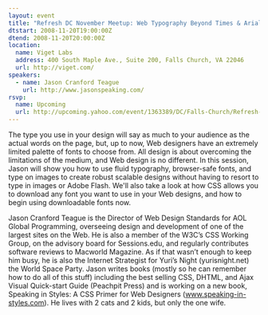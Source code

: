 ```yaml
---
layout: event
title: "Refresh DC November Meetup: Web Typography Beyond Times & Arial"
dtstart: 2008-11-20T19:00:00Z
dtend: 2008-11-20T20:00:00Z
location:
  name: Viget Labs
  address: 400 South Maple Ave., Suite 200, Falls Church, VA 22046
  url: http://viget.com/
speakers:
  - name: Jason Cranford Teague
    url: http://www.jasonspeaking.com/
rsvp:
  name: Upcoming
  url: http://upcoming.yahoo.com/event/1363389/DC/Falls-Church/Refresh-DC-November-Meetup-Web-Typography-Beyond-Times-amp-Arial/Viget-Labs/
---
```


The type you use in your design will say as much to your audience as the actual words on the page, but, up to now, Web designers have an extremely limited palette of fonts to choose from. All design is about overcoming the limitations of the medium, and Web design is no different. In this session, Jason will show you how to use fluid typography, browser-safe fonts, and type on images to create robust scalable designs without having to resort to type in images or Adobe Flash. We'll also take a look at how CSS allows you to download any font you want to use in your Web designs, and how to begin using downloadable fonts now.

Jason Cranford Teague is the Director of Web Design Standards for AOL Global Programming, overseeing design and development of one of the largest sites on the Web. He is also a member of the W3C’s CSS Working Group, on the advisory board for Sessions.edu, and regularly contributes software reviews to Macworld Magazine. As if that wasn’t enough to keep him busy, he is also the Internet Strategist for Yuri’s Night (yurisnight.net) the World Space Party. Jason writes books (mostly so he can remember how to do all of this stuff) including the best selling CSS, DHTML, and Ajax Visual Quick-start Guide (Peachpit Press) and is working on a new book, Speaking in Styles: A CSS Primer for Web Designers (www.speaking-in-styles.com). He lives with 2 cats and 2 kids, but only the one wife.